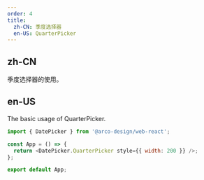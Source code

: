 ```yaml
---
order: 4
title:
  zh-CN: 季度选择器
  en-US: QuarterPicker
---
```


## zh-CN

季度选择器的使用。

## en-US

The basic usage of QuarterPicker.

```js
import { DatePicker } from '@arco-design/web-react';

const App = () => {
  return <DatePicker.QuarterPicker style={{ width: 200 }} />;
};

export default App;
```
